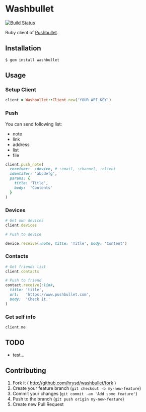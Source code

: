 # Washbullet

[![Build Status](https://travis-ci.org/hrysd/washbullet.svg?branch=support-channel)](https://travis-ci.org/hrysd/washbullet)

Ruby client of [Pushbullet](https://www.pushbullet.com/).

## Installation

```
$ gem install washbullet
```

## Usage

### Setup Client

```ruby
client = Washbullet::Client.new('YOUR_API_KEY')
```

### Push

You can send following list:
- note
- link
- address
- list
- file

```ruby
client.push_note(
  receiver:  :device, # :email, :channel, :client
  identifer: 'abcdefg',
  params: {
    title: 'Title',
    body:  'Contents'
  }
)
```

### Devices

```ruby
# Get own devices
client.devices

# Push to device

device.receive(:note, title: 'Title', body: 'Content')
```

### Contacts

```ruby
# Get friends list
client.contacts

# Push to friend
contact.receive(:link,
  title: 'title',
  url:   'https://www.pushbullet.com',
  body:  'Check it.'
)
```

### Get self info

```
client.me
```

## TODO

- test...

## Contributing

1. Fork it ( http://github.com/hrysd/washbullet/fork )
2. Create your feature branch (`git checkout -b my-new-feature`)
3. Commit your changes (`git commit -am 'Add some feature'`)
4. Push to the branch (`git push origin my-new-feature`)
5. Create new Pull Request
